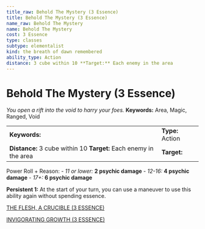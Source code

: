 ```yaml
---
title_raw: Behold The Mystery (3 Essence)
title: Behold The Mystery (3 Essence)
name_raw: Behold The Mystery
name: Behold The Mystery
cost: 3 Essence
type: classes
subtype: elementalist
kind: the breath of dawn remembered
ability_type: Action
distance: 3 cube within 10 **Target:** Each enemy in the area
---
```


# Behold The Mystery (3 Essence)

*You open a rift into the void to harry your foes.* **Keywords:** Area, Magic, Ranged, Void

|                                                                   |                  |
| :---------------------------------------------------------------- | :--------------- |
| **Keywords:**                                                     | **Type:** Action |
| **Distance:** 3 cube within 10 **Target:** Each enemy in the area | **Target:**      |

Power Roll + Reason: - *11 or lower:* **2 psychic damage** - *12-16:* **4 psychic damage** - *17+:* **6 psychic damage**

**Persistent 1:** At the start of your turn, you can use a maneuver to use this ability again without spending essence.

[THE FLESH, A CRUCIBLE (3 ESSENCE)](./The%20Flesh%20A%20Crucible.md)

[INVIGORATING GROWTH (3 ESSENCE)](./Invigorating%20Growth.md)
